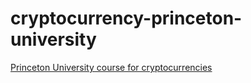 # cryptocurrency-princeton-university
[Princeton University course for cryptocurrencies](https://www.coursera.org/learn/cryptocurrency)

